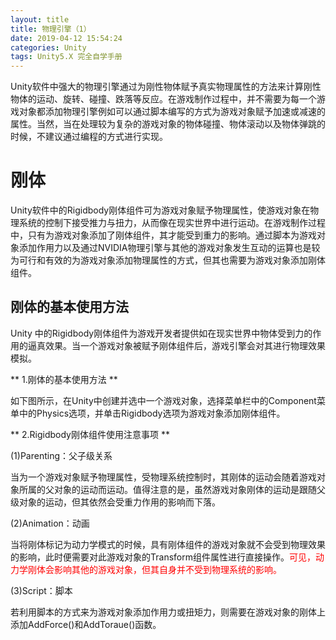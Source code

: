 ```yaml
---
layout: title
title: 物理引擎（1）
date: 2019-04-12 15:54:24
categories: Unity
tags: Unity5.X 完全自学手册
---
```

Unity软件中强大的物理引擎通过为刚性物体赋予真实物理属性的方法来计算刚性物体的运动、旋转、碰撞、跌落等反应。在游戏制作过程中，并不需要为每一个游戏对象都添加物理引擎例如可以通过脚本编写的方式为游戏对象赋予加速或减速的属性。当然，当在处理较为复杂的游戏对象的物体碰撞、物体滚动以及物体弹跳的时候，不建议通过编程的方式进行实现。

<!--more-->

# 刚体

Unity软件中的Rigidbody刚体组件可为游戏对象赋予物理属性，使游戏对象在物理系统的控制下接受推力与扭力，从而像在现实世界中进行运动。在游戏制作过程中，只有为游戏对象添加了刚体组件，其才能受到重力的影响。通过脚本为游戏对象添加作用力以及通过NVIDIA物理引擎与其他的游戏对象发生互动的运算也是较为可行和有效的为游戏对象添加物理属性的方式，但其也需要为游戏对象添加刚体组件。

## 刚体的基本使用方法

Unity 中的Rigidbody刚体组件为游戏开发者提供如在现实世界中物体受到力的作用的逼真效果。当一个游戏对象被赋予刚体组件后，游戏引擎会对其进行物理效果模拟。

** 1.刚体的基本使用方法 **

如下图所示，在Unity中创建并选中一个游戏对象，选择菜单栏中的Component菜单中的Physics选项，并单击Rigidbody选项为游戏对象添加刚体组件。

** 2.Rigidbody刚体组件使用注意事项 **

(1)Parenting：父子级关系

当为一个游戏对象赋予物理属性，受物理系统控制时，其刚体的运动会随着游戏对象所属的父对象的运动而运动。值得注意的是，虽然游戏对象刚体的运动是跟随父级对象的运动，但其依然会受重力作用的影响而下落。

(2)Animation：动画

当将刚体标记为动力学模式的时候，具有刚体组件的游戏对象就不会受到物理效果的影响，此时便需要对此游戏对象的Transform组件属性进行直接操作。<span style="color:red;">可见，动力学刚体会影响其他的游戏对象，但其自身并不受到物理系统的影响。</span>

(3)Script：脚本

若利用脚本的方式来为游戏对象添加作用力或扭矩力，则需要在游戏对象的刚体上添加AddForce()和AddToraue()函数。